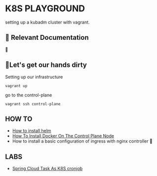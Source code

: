 # K8S PLAYGROUND

setting up a kubadm cluster with vagrant.

## :eyes: Relevant Documentation

:construction:



## :construction_worker:Let's get our hands dirty 

Setting up our infrastructure


```shell
vagrant up
```



go to the control-plane

```shell
vagrant ssh control-plane
```





## HOW TO

* [How to install helm](../Labs/How_To_install_helm.md)
* [How To Install Docker On The Control Plane Node](../Labs/How_To_Install_Docker_On_The_Control_Plane_Node.md)
* How to install a basic configuration of ingress with nginx controller :construction:



## LABS

* [Spring Cloud Task As K8S cronjob](../Labs/lab-spring-cloud-task-as-k8s-cronjob/README.md)

  